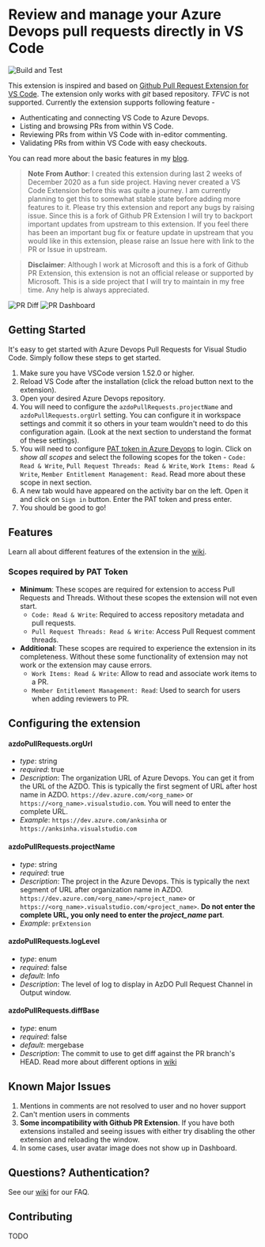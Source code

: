 # Review and manage your Azure Devops pull requests directly in VS Code

![Build and Test](https://github.com/ankitbko/vscode-pull-request-azdo/workflows/Build%20and%20Test/badge.svg?branch=master&event=push)

This extension is inspired and based on [Github Pull Request Extension for VS Code](https://github.com/Microsoft/vscode-pull-request-github). The extension only works with _git_ based repository. _TFVC_ is not supported. Currently the extension supports following feature -

- Authenticating and connecting VS Code to Azure Devops.
- Listing and browsing PRs from within VS Code.
- Reviewing PRs from within VS Code with in-editor commenting.
- Validating PRs from within VS Code with easy checkouts.

You can read more about the basic features in my [blog](https://ankitbko.github.io/blog/2021/01/azdo-pr-vscode-extension/).

> **Note From Author**: I created this extension during last 2 weeks of December 2020 as a fun side project. Having never created a VS Code Extension before this was quite a journey. I am currently planning to get this to somewhat stable state before adding more features to it. Please try this extension and report any bugs by raising issue. Since this is a fork of Github PR Extension I will try to backport important updates from upstream to this extension. If you feel there has been an important bug fix or feature update in upstream that you would like in this extension, please raise an Issue here with link to the PR or Issue in upstream.

> **Disclaimer**: Although I work at Microsoft and this is a fork of Github PR Extension, this extension is not an official release or supported by Microsoft. This is a side project that I will try to maintain in my free time. Any help is always appreciated.

![PR Diff](documentation/images/pr_modified.jpg)
![PR Dashboard](documentation/images/pr_dashboard.jpg)

## Getting Started

It's easy to get started with Azure Devops Pull Requests for Visual Studio Code. Simply follow these steps to get started.

1. Make sure you have VSCode version 1.52.0 or higher.
1. Reload VS Code after the installation (click the reload button next to the extension).
1. Open your desired Azure Devops repository.
1. You will need to configure the `azdoPullRequests.projectName` and `azdoPullRequests.orgUrl` setting. You can configure it in workspace settings and commit it so others in your team wouldn't need to do this configuration again. (Look at the next section to understand the format of these settings).
1. You will need to configure [PAT token in Azure Devops](https://docs.microsoft.com/en-us/azure/devops/organizations/accounts/use-personal-access-tokens-to-authenticate?view=azure-devops&tabs=preview-page) to login. Click on _show all scopes_ and select the following scopes for the token - `Code: Read & Write`, `Pull Request Threads: Read & Write`, `Work Items: Read & Write`, `Member Entitlement Management: Read`. Read more about these scope in next section.
1. A new tab would have appeared on the activity bar on the left. Open it and click on `Sign in` button. Enter the PAT token and press enter.
1. You should be good to go!

## Features

Learn all about different features of the extension in the [wiki](https://github.com/ankitbko/vscode-pull-request-azdo/wiki).

### Scopes required by PAT Token

- **Minimum**: These scopes are required for extension to access Pull Requests and Threads. Without these scopes the extension will not even start.
  - `Code: Read & Write`: Required to access repository metadata and pull requests.
  - `Pull Request Threads: Read & Write`: Access Pull Request comment threads.
- **Additional**: These scopes are required to experience the extension in its completeness. Without these some functionality of extension may not work or the extension may cause errors.
  - `Work Items: Read & Write`: Allow to read and associate work items to a PR.
  - `Member Entitlement Management: Read`: Used to search for users when adding reviewers to PR.

## Configuring the extension

#### azdoPullRequests.orgUrl

- _type_: string
- _required_: true
- _Description_: The organization URL of Azure Devops. You can get it from the URL of the AZDO. This is typically the first segment of URL after host name in AZDO. `https://dev.azure.com/<org_name>` or `https://<org_name>.visualstudio.com`. You will need to enter the complete URL.
- _Example_: `https://dev.azure.com/anksinha` or `https://anksinha.visualstudio.com`

#### azdoPullRequests.projectName

- _type_: string
- _required_: true
- _Description_: The project in the Azure Devops. This is typically the next segment of URL after organization name in AZDO. `https://dev.azure.com/<org_name>/<project_name>` or `https://<org_name>.visualstudio.com/<project_name>`. **Do not enter the complete URL, you only need to enter the _project_name_ part**.
- _Example_: `prExtension`

#### azdoPullRequests.logLevel

- _type_: enum
- _required_: false
- _default_: Info
- _Description_: The level of log to display in AzDO Pull Request Channel in Output window.

#### azdoPullRequests.diffBase

- _type_: enum
- _required_: false
- _default_: mergebase
- _Description_: The commit to use to get diff against the PR branch's HEAD. Read more about different options in [wiki](https://github.com/ankitbko/vscode-pull-request-azdo/wiki/Diff-Options-HEAD-vs-Merge-Base)

## Known Major Issues

1. Mentions in comments are not resolved to user and no hover support
1. Can't mention users in comments
1. **Some incompatibility with Github PR Extension**. If you have both extensions installed and seeing issues with either try disabling the other extension and reloading the window.
1. In some cases, user avatar image does not show up in Dashboard.

## Questions? Authentication?

See our [wiki](https://github.com/ankitbko/vscode-pull-request-azdo/wiki) for our FAQ.

## Contributing

TODO
